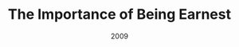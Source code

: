 ---
layout: productions
title: The Importance of Being Earnest
date: 2009
Theatre: Theatre Jacksonville
Venue: Little Theatre
cast:
- Jack: Michael Lipp
crew:
external_links:
---